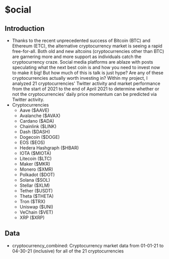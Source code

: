 # $ocial

## Introduction
* Thanks to the recent unprecedented success of Bitcoin (BTC) and Ethereum (ETC), the alternative cryptocurrency market is seeing a rapid free-for-all.
Both old and new altcoins (cryptocurrencies other than BTC) are garnering more and more support as individuals catch the cryptocurrency craze. 
Social media platforms are ablaze with posts speculating what the next best coin is and how you need to invest now to make it big!
But how much of this is talk is just hype? Are any of these cryptocurrencies actually worth investing in? 
Within my project, I analyzed 21 cryptocurrencies' Twitter activity and market performance from the start of 2021 to the end of April 2021 to 
determine whether or not the cryptocurrencies’ daily price momentum can be predicted via Twitter activity.
* Cryptocurrencies
  * Aave ($AAVE)
  * Avalanche ($AVAX)
  * Cardano ($ADA)
  * Chainlink ($LINK)
  * Dash ($DASH)
  * Dogecoin ($DOGE)
  * EOS ($EOS)
  * Hedera Hashgraph ($HBAR)
  * IOTA ($MIOTA)
  * Litecoin ($LTC)
  * Maker ($MKR)
  * Monero ($XMR)
  * Polkadot ($DOT)
  * Solana ($SOL)
  * Stellar ($XLM)
  * Tether ($USDT)
  * Theta ($THETA)
  * Tron ($TRX)
  * Uniswap ($UNI)
  * VeChain ($VET)
  * XRP ($XRP)

## Data
- cryptocurrency_combined: Cryptocurrency market data from 01-01-21 to 04-30-21 (inclusive) for all of the 21 cryptocurrencies

